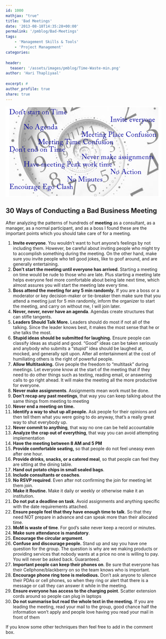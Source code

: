 ```yaml
---
id: 1000   
mathjax: "true"
title: 'Bad Meetings'
date: '2013-08-18T14:35:28+00:00'
permalink: '/pmblog/Bad-Meetings'
tags: 
    - 'Management Skills & Tools'
    - 'Project Management'
categories:

header:
  teaser: '/assets/images/pmblog/Time-Waste-min.png'
author: 'Hari Thapliyaal'

excerpt: #
author_profile: true
share: true
---
```

![](/assets/images/pmblog/Time-Waste-min.png)   

## 30 Ways of Conducting a Bad Business Meeting

After analyzing the patterns of hundreds of **meeting** as a consultant, as a manager, as a normal participant, and as a boss I found these are the important points which you should take care of for a meeting.

1. **Invite everyone**. You wouldn’t want to hurt anyone’s feelings by not including them. However, be careful about inviting people who might try to accomplish something during the meeting. On the other hand, make sure you invite people who tell good jokes, like to goof around, and are generally entertaining.
2. **Don’t start the meeting until everyone has arrived**. Starting a meeting on time would be rude to those who are late. Plus starting a meeting late helps everyone feel more comfortable about being late next time, which almost assures you will start the meeting late every time.
3. **Boss attend the meeting for any 5 min randomly.** If you are a boss or a moderator or key decision-maker or tie-breaker then make sure that you attend a meeting just for 5 min randomly, inform the organizer to start the meeting, and carry on without me, I will join later.
4. **Never, never, never have an agenda**. Agendas create structures that can stifle tangents.
5. **Leaders Should Talk More.** Leaders should do most if not all of the talking. Since the leader knows best, it makes the most sense that he or she talks the most.
6. **Stupid ideas should be submitted for laughing.** Ensure people can classify ideas as stupid and good. “Good” ideas can be taken seriously and anybody who submits a “stupid” idea should be laughed at, mocked, and generally spit upon. After all entertainment at the cost of humiliating others is the right of powerful people.
7. **Allow Multitasking.** Give people the freedom to “multitask” during meetings. Let everyone know at the start of the meeting that if they need to do other things such as texting, reading email, or answering calls to go right ahead. It will make the meeting all the more productive for everyone.
8. **Never make assignments**. Assignments mean work must be done.
9. **Don’t recap any past meetings**, that way you can keep talking about the same things from meeting to meeting
10. **Never end a meeting on time.**
11. **Identify a way to shut up all people.** Ask people for their opinions and then tell them what you were going to do anyway, that’s a really great way to shut everybody up.
12. **Never commit to anything**, that way no one can be held accountable
13. **Analyze the crap out of everything**, that way you can avoid attempting implementation
14. **Have the meeting between 8 AM and 5 PM**
15. **Provide comfortable seating,** so that people do not feel uneasy even after one hour.
16. **Provide drinks, snacks, or a catered meal**, so that people can feel they are sitting at the dining table.
17. **Hand out potato chips in small sealed bags**.
18. **Include consultants or coaches**.
19. **No RSVP required**. Even after not confirming the join for meeting let them join.
20. **Make it Routine.** Make it daily or weekly or otherwise make it an institution.
21. **Do not put a deadline on task**. Avoid assignments and anything specific with the date requirements attached.
22. **Ensure people feel that they have enough time to talk**. So that they need NOT prepare in advance and can speak more than their allocated time.
23. **MoM is waste of time**. For god’s sake never keep a record or minutes.
24. **Make sure attendance is mandatory**.
25. **Encourage the circular argument**.
26. **Confuse and discourage people.** Stand up and say you have one question for the group. The question is why are we making products or providing services that nobody wants at a price no one is willing to pay. You will never be asked back. Guaranteed.
27. **Important people can keep their phones on**. Be sure that everyone has their Cellphone/blackberry on so the team knows who is important.
28. **Encourage phone ring tone is melodious.** Don’t ask anyone to silence their PDAs or cell phones, so when they ring or alert that there is a message or call they can answer it while in the meeting.
29. **Ensure everyone has access to the charging point**. Scatter extension cords around so people can plug in laptops
30. **Do not summarise but read the whole text in the meeting.** If you are leading the meeting, read your mail to the group, good chance half the information won’t apply and people love having you read your mail in front of them

If you know some other techniques then feel free to add in the comment box.
